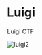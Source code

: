 # Luigi
Luigi CTF




![luigi2](https://user-images.githubusercontent.com/35840617/143083255-d25b67f6-572c-48da-8ff8-5fb1e168cb0c.png)
